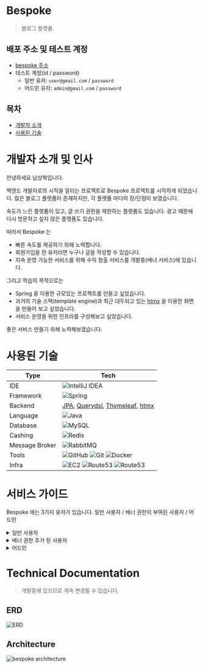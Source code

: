 # Bespoke
> 블로그 플랫폼.

## 배포 주소 및 테스트 계정
- [bespoke 주소](https://beta-bespoke.all-in-one.world/)
- 테스트 계정(id / password)
  - 일반 유저: `user@gmail.com` / `password`
  - 어드민 유저: `admin@gmail.com` / `password`

## 목차
- [개발자 소개](#개발자-소개-및-인사)
- [사용된 기술](#사용된-기술)

# 개발자 소개 및 인사
안녕하세요 남상혁입니다.

백엔드 개발자로의 시작을 알리는 프로젝트로 Bespoke 프로젝트를 시작하게 되었습니다.
많은 블로그 플랫폼이 존재하지만, 각 플랫폼 마다의 장/단점이 보였습니다.

속도가 느린 플랫폼이 있고, 글 쓰기 권한을 제한하는 플랫폼도 있습니다. 광고 때문에 다시 방문하고 싶지 않은 플랫폼도 있습니다.

따라서 Bespoke 는
- 빠른 속도를 제공하기 위해 노력합니다.
- 회원가입을 한 유저라면 누구나 글을 작성할 수 있습니다.
- 지속 운영 가능한 서비스를 위해 수익 창출 서비스를 개발중(배너 서비스)에 있습니다.

그리고 학습의 목적으로는
- Spring 을 이용한 규모있는 프로젝트를 만들고 싶었습니다.
- 과거의 기술 스택(template engine)과 최근 대두되고 있는 [htmx](https://htmx.org/) 을 이용한 화면을 만들어 보고 싶었습니다.
- 서비스 운영을 위한 인프라를 구성해보고 싶었습니다.

좋은 서비스 만들기 위해 노력해보겠습니다.

# 사용된 기술

| Type           | Tech                                                                                                                                                                                                                                                                                                                                                                                                                                            | 
|----------------|-------------------------------------------------------------------------------------------------------------------------------------------------------------------------------------------------------------------------------------------------------------------------------------------------------------------------------------------------------------------------------------------------------------------------------------------------|
| IDE            | ![IntelliJ IDEA](https://img.shields.io/badge/IntelliJIDEA-000000.svg?style=for-the-badge&logo=intellij-idea&logoColor=white)                                                                                                                                                                                                                                                                                                                   |
| Framework     | ![Spring](https://img.shields.io/badge/SpringBoot_3.3.0-%236DB33F.svg?style=for-the-badge&logo=spring&logoColor=white)                                                                                                                                                                                                                                                                                                                          |
| Backend        | [JPA](https://docs.spring.io/spring-data/jpa/reference/index.html), [Querydsl](http://querydsl.com/), [Thymeleaf](https://www.thymeleaf.org/), [htmx](https://htmx.org/)
| Language       | ![Java](https://img.shields.io/badge/java_JDK17-%23ED8B00.svg?style=for-the-badge&logo=openjdk&logoColor=white)                                                                                                                                                                                                                                                                                                                                 |
| Database       | ![MySQL](https://img.shields.io/badge/mysql_8.0.28-4479A1.svg?style=for-the-badge&logo=mysql&logoColor=white)                                                                                                                                                                                                                                                                                                                                   |
| Cashing        | ![Redis](https://img.shields.io/badge/redis_7.2.5-FF4438?style=for-the-badge&logo=redis&logoColor=white)                                                                                                                                                                                                                                                                                                                                        |
| Message Broker | ![RabbitMQ](https://img.shields.io/badge/Rabbitmq-FF6600?style=for-the-badge&logo=rabbitmq&logoColor=white)                                                                                                                                                                                                                                                                                                                                     |
| Tools          | ![GitHub](https://img.shields.io/badge/github-%23121011.svg?style=for-the-badge&logo=github&logoColor=white) ![Git](https://img.shields.io/badge/git-%23F05033.svg?style=for-the-badge&logo=git&logoColor=white) ![Docker](https://img.shields.io/badge/docker_6.0.16-%230db7ed.svg?style=for-the-badge&logo=docker&logoColor=white)                                                                                                            |
| Infra          | ![EC2](https://img.shields.io/badge/EC2-FF9900?style=for-the-badge&logo=amazonec2&logoColor=white) ![Route53](https://img.shields.io/badge/Route53-8C4FFF?style=for-the-badge&logo=amazonroute53&logoColor=white) ![Route53](https://img.shields.io/badge/nginx-009639?style=for-the-badge&logo=nginx&logoColor=white)                                                                                                                          |

# 서비스 가이드
Bespoke 에는 3가지 유저가 있습니다. 일반 사용자 / 배너 권한이 부여된 사용자 / 어드민

<details>
모든 일반 유저는 본인의 블로그홈 을 갖게 됩니다.
일반 유저는 <b>카테고리</b>를 생성합니다. 이후 생성하는 게시글에 해당 카테고리를 부여합니다. 카테고리가 부여된 게시글은 <b>게시</b>될 수 있습니다.

아래는 유저의 블로그 페이지 url 규칙 및 해당 페이지에서 액션

1. <code>/blog/{nickname}</code>: 유저의 블로그홈
2. <code>/blog/{nickname}/category/{categoryName}</code>: 유저의 카테고리 페이지.
3. <code>/blog/manage/{entity}</code>: 블로그 관리 페이지
   1. `/blog/manage/profile`: 프로필을 수정
   2. `/blog/manage/posts`: 게시글 관리 / 생성
   3. `/blog/manage/categories`: 카테고리 관리 / 생성
   4. `/blog/manage/banners`: 배너 관리 / 생성. 배너생성 권한이 있어야함. 없는 경우 해당 페이지에서 요청할 수 있음
<summary>
일반 사용자
</summary>
</details>

<details>
배너 권한이 추가 된 사용자는 배너관리 페이지에 접근 시 테이블 과 배너 생성 버튼을 볼 수 있습니다.

배너는 아래의 과정을 통해 게시할 수 있습니다.
1. 배너를 생성한다.
2. 생성 된 배너를 이용해 날짜를 지정해서 게시 요청을 한다.
3. `어드민` 은 게시요청을 어드민 페이지에서 확인 후 `승인` 또는 `거절` 을 한다. `거절`을 할 땐 사유를 작성한다.
4. 유저는 게시가 승인 된 요청이 있을 시 `결제`를 진행한다.
5. 결제가 완료 되면 `스케줄러`에 의해 게시 날짜에 맞춰 자동으로 배너가 게시됩니다.
<summary>
배너 권한 추가 된 사용자
</summary>
</details>
<details>
<code>/admin</code> 페이지에 접근 할 수 있습니다.
User / Post / Banner / Token 을 관리할 수 있습니다. 각 엔터티는 검색 필터와 테이블이 존재합니다.
<summary>
어드민
</summary>
</details>


# Technical Documentation
> 개발중에 있으므로 계속 변경될 수 있습니다.

## ERD
![ERD](https://github.com/user-attachments/assets/6528b1a9-b8e6-446b-ac42-59fabe53a8ca)

## Architecture
![bespoke architecture](https://github.com/user-attachments/assets/40c98391-5192-4922-a256-e411ad77d30d)




